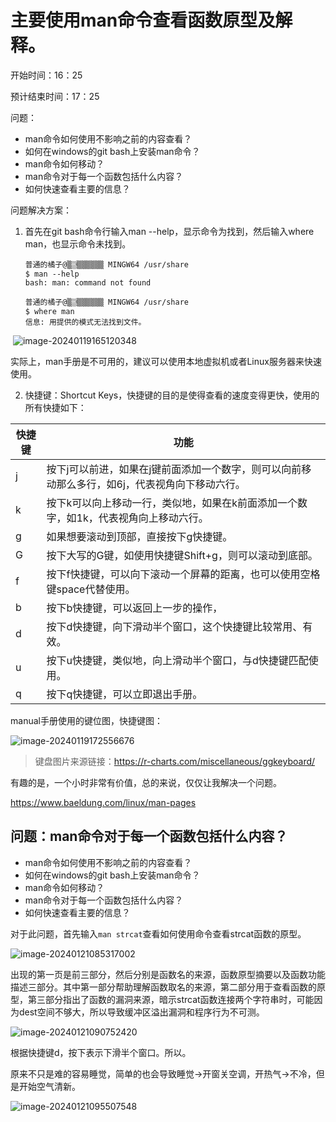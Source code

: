 # 主要使用man命令查看函数原型及解释。

开始时间：16：25

预计结束时间：17：25

问题：

- man命令如何使用不影响之前的内容查看？
- 如何在windows的git bash上安装man命令？
- man命令如何移动？
- man命令对于每一个函数包括什么内容？
- 如何快速查看主要的信息？

问题解决方案：

1. 首先在git bash命令行输入man --help，显示命令为找到，然后输入where man，也显示命令未找到。

   ```
   普通的橘子@▒▒ͨ▒▒▒▒▒▒ MINGW64 /usr/share
   $ man --help
   bash: man: command not found
   
   普通的橘子@▒▒ͨ▒▒▒▒▒▒ MINGW64 /usr/share
   $ where man
   信息: 用提供的模式无法找到文件。
   ```

​	![image-20240119165120348](https://githubwiki.oss-cn-shanghai.aliyuncs.com/img/typroa/image-20240119165120348.png)

​	实际上，man手册是不可用的，建议可以使用本地虚拟机或者Linux服务器来快速使用。



2. 快捷键：Shortcut Keys，快捷键的目的是使得查看的速度变得更快，使用的所有快捷如下：

| 快捷键 | 功能                                                         |
| ------ | ------------------------------------------------------------ |
| j      | 按下j可以前进，如果在j键前面添加一个数字，则可以向前移动那么多行，如6j，代表视角向下移动六行。 |
| k      | 按下k可以向上移动一行，类似地，如果在k前面添加一个数字，如1k，代表视角向上移动六行。 |
| g      | 如果想要滚动到顶部，直接按下g快捷键。                        |
| G      | 按下大写的G键，如使用快捷键Shift+g，则可以滚动到底部。       |
| f      | 按下f快捷键，可以向下滚动一个屏幕的距离，也可以使用空格键space代替使用。 |
| b      | 按下b快捷键，可以返回上一步的操作，                          |
| d      | 按下d快捷键，向下滑动半个窗口，这个快捷键比较常用、有效。    |
| u      | 按下u快捷键，类似地，向上滑动半个窗口，与d快捷键匹配使用。   |
| q      | 按下q快捷键，可以立即退出手册。                              |

manual手册使用的键位图，快捷键图：

![image-20240119172556676](https://githubwiki.oss-cn-shanghai.aliyuncs.com/img/typroa/image-20240119172556676.png)

> 键盘图片来源链接：https://r-charts.com/miscellaneous/ggkeyboard/

有趣的是，一个小时非常有价值，总的来说，仅仅让我解决一个问题。

https://www.baeldung.com/linux/man-pages

## 问题：man命令对于每一个函数包括什么内容？

- man命令如何使用不影响之前的内容查看？
- 如何在windows的git bash上安装man命令？
- man命令如何移动？
- man命令对于每一个函数包括什么内容？
- 如何快速查看主要的信息？

对于此问题，首先输入`man strcat`查看如何使用命令查看strcat函数的原型。

![image-20240121085317002](https://githubwiki.oss-cn-shanghai.aliyuncs.com/img/typroa/image-20240121085317002.png)

出现的第一页是前三部分，然后分别是函数名的来源，函数原型摘要以及函数功能描述三部分。其中第一部分帮助理解函数取名的来源，第二部分用于查看函数的原型，第三部分指出了函数的漏洞来源，暗示strcat函数连接两个字符串时，可能因为dest空间不够大，所以导致缓冲区溢出漏洞和程序行为不可测。

![image-20240121090752420](https://githubwiki.oss-cn-shanghai.aliyuncs.com/img/typroa/image-20240121090752420.png)

根据快捷键d，按下表示下滑半个窗口。所以。

原来不只是难的容易睡觉，简单的也会导致睡觉->开窗关空调，开热气->不冷，但是开始空气清新。

![image-20240121095507548](https://githubwiki.oss-cn-shanghai.aliyuncs.com/img/typroa/image-20240121095507548.png)

